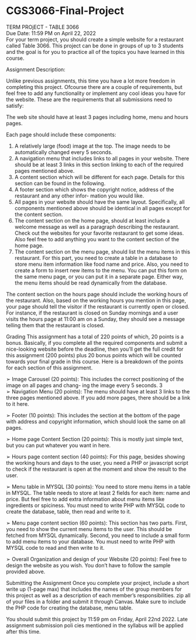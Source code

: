 # CGS3066-Final-Project
TERM PROjECT  -  TABLE  3066  
Due Date:  11:59 PM on April 22, 2022  
For your term project, you should create a simple website for a restaurant called Table 3066. This project 
can be done in groups of up to 3 students and the goal is for you to practice all of the topics you have learned 
in this course. 
 
Assignment Description:

Unlike previous assignments, this time you have a lot more freedom in completing this project. Ofcourse 
there are a couple of requirements, but feel free to add any functionality or implement any cool ideas you 
have for the website. These are the requirements that all submissions need to satisfy: 
 
The web site should have at least 3 pages including home, menu and hours pages. 
 
Each page should include these components: 
1. A relatively large (food) image at the top. The image needs to be automatically changed every 5 
seconds. 
2. A navigation menu that includes links to all pages in your website. There should be at least 3 links 
in this section linking to each of the required pages mentioned above. 
3. A content section which will be different for each page. Details for this section can be found in 
the following. 
4. A footer section which shows the copyright notice, address of the restaurant and any other infor- 
mation you would like. 
5. All pages in your website should have the same layout. Specifically, all components mentioned above 
should be identical in all pages except for the content section. 
6. The content section on the home page, should at least include a welcome message as well as a paragraph 
describing the restaurant. Check out the websites for your favorite restaurant to get some ideas. Also 
feel free to add anything you want to the content section of the home page. 
7. The content section on the menu page, should list the menu items in this restaurant.  For this part, you 
need to create a table in a database to store menu item information like food name and price.  Also, 
you need to create a form to insert new items to the menu.  You can put this form on the same menu 
page, or you can put it in a separate page.  Either way, the menu items should be read dynamically 
from the database. 
 
The  content  section  on  the  hours  page  should  include  the  working  hours  of  the  restaurant.  Also, 
based on  the  working  hours  you  mention  in  this  page,  your  page  should  tell  the  visitor  if  the 
restaurant  is  currently open or closed.  For instance, if the restaurant is closed on Sunday mornings 
and a user visits the hours page at 11:00 am on a Sunday, they should see a message telling them that 
the restaurant is  closed. 
 
Grading 
This assignment has a total of 220 points of which, 20 points is a bonus. Basically, if you complete all the 
required components and submit a nice-looking website before the deadline, then you’ll get the full credit 
for this assignment  (200 points) plus  20 bonus points which will be counted  towards your final grade in 
this course. Here is a breakdown of the points for each section of this assignment. 
 
➢  Image Carousel (20 points): This includes the correct positioning of the image on all pages and chang- 
ing the image every 5 seconds. 
3  
➢  Navigation  Menu (20 points):  The  menu should have  at least 3 links to the three pages mentioned 
above. If you add more pages, there should be a link to it here. 

➢  Footer  (10  points):  This  includes  the  section  at  the  bottom  of  the  page  with  address  and  copyright 
information, which should look the same on all pages. 

➢  Home page Content Section (20 points): This is mostly just simple text, but you can put whatever you 
want in here. 

➢  Hours page content section (40 points): For this page, besides showing the working hours and days 
to the user, you need a PHP or javascript script to check if the restaurant is open at the moment and 
show the result to the user. 

➢  Menu table in MYSQL (30 points): You need to store menu items in a table in MYSQL. The table 
needs to store at least 2 fields for each item: name and price. But feel free to add extra information 
about menu items like ingredients or spiciness. You must need to write PHP with MYSQL code to 
create the database, table, then read and write to it. 

➢  Menu page content section (60 points):  This section has two parts. First, you need to show the current 
menu  items  to  the  user.  This  should  be  fetched  from  MYSQL  dynamically.  Second,  you  need  to 
include a small form to add menu items to your database. You must need to write PHP with MYSQL 
code to read and then write to it. 

➢  Overall Organization and design of your Website (20 points): Feel free to design the website as you 
wish. You don’t have to follow the sample provided above. 
 
Submitting the Assignment 
Once you complete your project, include a short write up (1-page max) that includes the names of the group 
members for this project as well as a description of each member’s responsibilities.  zip all of your files in a 
folder and submit it through Canvas.  Make sure to include the PHP code for creating the database, menu 
table. 
 
You  should  submit  this  project  by  11:59 pm on Friday, April 22nd  2022.  Late assignment submission 
poli cies mentioned in the syllabus will be applied after this time.
